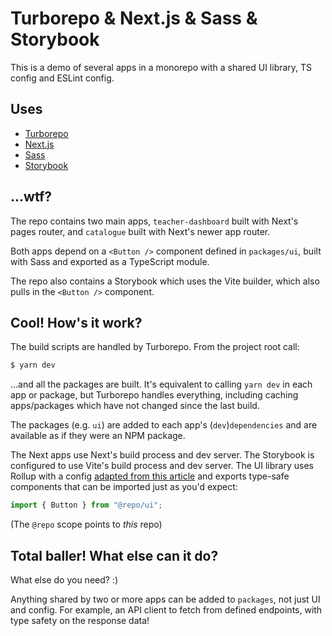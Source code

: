 # Turborepo & Next.js & Sass & Storybook

This is a demo of several apps in a monorepo with a shared UI library, TS config and ESLint config.

## Uses

- [Turborepo](https://turbo.build/)
- [Next.js](https://nextjs.org/)
- [Sass](https://sass-lang.com/)
- [Storybook](https://storybook.js.org/)

## ...wtf?

The repo contains two main apps, `teacher-dashboard` built with Next's pages router, and `catalogue` built with Next's newer app router.

Both apps depend on a `<Button />` component defined in `packages/ui`, built with Sass and exported as a TypeScript module.

The repo also contains a Storybook which uses the Vite builder, which also pulls in the `<Button />` component.

## Cool! How's it work?

The build scripts are handled by Turborepo. From the project root call:

```bash
$ yarn dev
```

...and all the packages are built. It's equivalent to calling `yarn dev` in each app or package, but Turborepo handles everything, including caching apps/packages which have not changed since the last build.

The packages (e.g. `ui`) are added to each app's (`dev`)`dependencies` and are available as if they were an NPM package.

The Next apps use Next's build process and dev server. The Storybook is configured to use Vite's build process and dev server. The UI library uses Rollup with a config [adapted from this article](https://storybook.js.org/) and exports type-safe components that can be imported just as you'd expect:

```ts
import { Button } from "@repo/ui";
```

(The `@repo` scope points to _this_ repo)

## Total baller! What else can it do?

What else do you need? :)

Anything shared by two or more apps can be added to `packages`, not just UI and config. For example, an API client to fetch from defined endpoints, with type safety on the response data!
